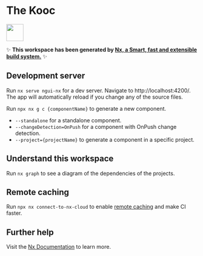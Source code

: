# The Kooc

<a alt="Nx logo" href="https://nx.dev" target="_blank" rel="noreferrer"><img src="https://raw.githubusercontent.com/nrwl/nx/master/images/nx-logo.png" width="45"></a>

✨ **This workspace has been generated by [Nx, a Smart, fast and extensible build system.](https://nx.dev)** ✨

## Development server

Run `nx serve ngui-nx` for a dev server. Navigate to http://localhost:4200/. The app will automatically reload if you change any of the source files.

Run `npx nx g c {componentName}` to generate a new component.
- `--standalone` for a standalone component.
- `--changeDetection=OnPush` for a component with OnPush change detection.
- `--project={projectName}` to generate a component in a specific project.

## Understand this workspace

Run `nx graph` to see a diagram of the dependencies of the projects.

## Remote caching

Run `npx nx connect-to-nx-cloud` to enable [remote caching](https://nx.app) and make CI faster.

## Further help

Visit the [Nx Documentation](https://nx.dev) to learn more.
